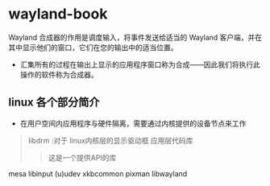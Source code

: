 # wayland-book
Wayland 合成器的作用是调度输入，将事件发送给适当的 Wayland 客户端，并在其中显示他们的窗口，它们在您的输出中的适当位置。
- 汇集所有的过程在输出上显示的应用程序窗口称为合成——因此我们将执行此操作的软件称为合成器。


## linux 各个部分简介
- 在用户空间内应用程序与硬件隔离，需要通过内核提供的设备节点来工作
> libdrm :对于 linux内核层的显示驱动框 应用层代码库
>> 这是一个提供API的库

mesa
libinput
(u)udev
xkbcommon
pixman
libwayland
